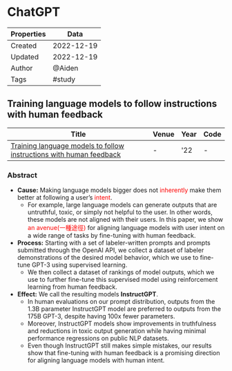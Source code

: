 # ChatGPT
| Properties  | Data |
|-|-|
| Created | 2022-12-19 |
| Updated | 2022-12-19 |
| Author | @Aiden |
| Tags | #study |

## Training language models to follow instructions with human feedback
| Title | Venue | Year | Code |
|-|-|-|-|
| [Training language models to follow instructions with human feedback](https://arxiv.org/pdf/2203.02155.pdf) | - | '22 | - |

### Abstract
- **Cause:** Making language models bigger does not <font color='red'>inherently</font> make them better at following a user’s <font color='red'>intent</font>. 
    - For example, large language models can generate outputs that are untruthful, toxic, or simply not helpful to the user. In other words, these models are not aligned with their users. In this paper, we show <font color='red'>an avenue(一種途徑)</font> for aligning language models with user intent on a wide range of tasks by fine-tuning with human feedback. 
- **Process:** Starting with a set of labeler-written prompts and prompts submitted through the OpenAI API, we collect a dataset of labeler demonstrations of the desired model behavior, which we use to fine-tune GPT-3 using supervised learning. 
    - We then collect a dataset of rankings of model outputs, which we use to further fine-tune this supervised model using reinforcement learning from human feedback. 
- **Effect:** We call the resulting models **InstructGPT**. 
    - In human evaluations on our prompt distribution, outputs from the 1.3B parameter InstructGPT model are preferred to outputs from the 175B GPT-3, despite having 100x fewer parameters.
    - Moreover, InstructGPT models show improvements in truthfulness and reductions in toxic output generation while having minimal performance regressions on public NLP datasets. 
    - Even though InstructGPT still makes simple mistakes, our results show that fine-tuning with human feedback is a promising direction for aligning language models with human intent.